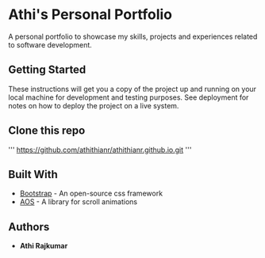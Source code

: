 # Athi's Personal Portfolio

A personal portfolio to showcase my skills, projects and experiences related to software development. 

## Getting Started

These instructions will get you a copy of the project up and running on your local machine for development and testing purposes. See deployment for notes on how to deploy the project on a live system.

## Clone this repo 

'''
 https://github.com/athithianr/athithianr.github.io.git
'''

## Built With

* [Bootstrap](https://getbootstrap.com/) - An open-source css framework
* [AOS](https://michalsnik.github.io/aos/) - A library for scroll animations


## Authors

* **Athi Rajkumar** 
